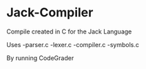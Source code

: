# Jack-Compiler
Compile created in C for the Jack Language

Uses 
-parser.c
-lexer.c
-compiler.c
-symbols.c

By running CodeGrader
